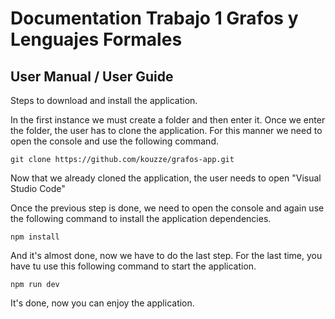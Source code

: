 # Documentation Trabajo 1 Grafos y Lenguajes Formales
## User Manual / User Guide 

Steps to download and install the application.

In the first instance we must create a folder and then enter it. Once we enter the folder, the user has to clone the application. For this manner we need to open the console and use the following command.
```
git clone https://github.com/kouzze/grafos-app.git
```
Now that we already cloned the application, the user needs to open "Visual Studio Code" 

Once the previous step is done, we need to open the console and again use the following command to install the application dependencies.
```
npm install
```
And it's almost done, now we have to do the last step. For the last time, you have tu use this following command to start the application.

```
npm run dev
```
It's done, now you can enjoy the application.